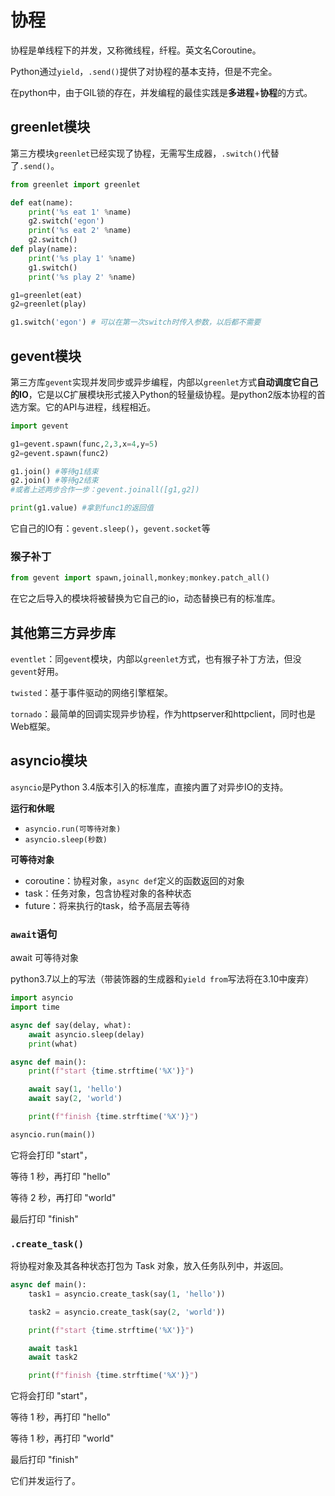 # 协程

协程是单线程下的并发，又称微线程，纤程。英文名Coroutine。

Python通过`yield`，`.send()`提供了对协程的基本支持，但是不完全。

在python中，由于GIL锁的存在，并发编程的最佳实践是**多进程**+**协程**的方式。



## greenlet模块

第三方模块`greenlet`已经实现了协程，无需写生成器，`.switch()`代替了`.send()`。

```python
from greenlet import greenlet

def eat(name):
    print('%s eat 1' %name)
    g2.switch('egon')
    print('%s eat 2' %name)
    g2.switch()
def play(name):
    print('%s play 1' %name)
    g1.switch()
    print('%s play 2' %name)

g1=greenlet(eat)
g2=greenlet(play)

g1.switch('egon') # 可以在第一次switch时传入参数，以后都不需要
```



## gevent模块

第三方库`gevent`实现并发同步或异步编程，内部以`greenlet`方式**自动调度它自己的IO**，它是以C扩展模块形式接入Python的轻量级协程。是python2版本协程的首选方案。它的API与进程，线程相近。

```python
import gevent

g1=gevent.spawn(func,2,3,x=4,y=5)
g2=gevent.spawn(func2)

g1.join() #等待g1结束
g2.join() #等待g2结束
#或者上述两步合作一步：gevent.joinall([g1,g2])

print(g1.value) #拿到func1的返回值
```

它自己的IO有：`gevent.sleep()`，`gevent.socket`等

### 猴子补丁

```python
from gevent import spawn,joinall,monkey;monkey.patch_all()
```

在它之后导入的模块将被替换为它自己的io，动态替换已有的标准库。



## 其他第三方异步库

`eventlet`：同`gevent`模块，内部以`greenlet`方式，也有猴子补丁方法，但没`gevent`好用。

`twisted`：基于事件驱动的网络引擎框架。

`tornado`：最简单的回调实现异步协程，作为httpserver和httpclient，同时也是Web框架。



## asyncio模块

`asyncio`是Python 3.4版本引入的标准库，直接内置了对异步IO的支持。

**运行和休眠**

- `asyncio.run(可等待对象)`
- `asyncio.sleep(秒数)`

**可等待对象**

- coroutine：协程对象，`async def`定义的函数返回的对象
- task：任务对象，包含协程对象的各种状态
- future：将来执行的task，给予高层去等待



### `await`语句

await 可等待对象

python3.7以上的写法（带装饰器的生成器和`yield from`写法将在3.10中废弃）

```python
import asyncio
import time

async def say(delay, what):
    await asyncio.sleep(delay)
    print(what)

async def main():
    print(f"start {time.strftime('%X')}")

    await say(1, 'hello')
    await say(2, 'world')

    print(f"finish {time.strftime('%X')}")

asyncio.run(main())
```

它将会打印 "start"，

等待 1 秒，再打印 "hello"

等待 2 秒，再打印 "world"

最后打印 "finish"



### `.create_task()`

将协程对象及其各种状态打包为 Task 对象，放入任务队列中，并返回。

```python
async def main():
    task1 = asyncio.create_task(say(1, 'hello'))

    task2 = asyncio.create_task(say(2, 'world'))

    print(f"start {time.strftime('%X')}")

    await task1
    await task2

    print(f"finish {time.strftime('%X')}")
```

它将会打印 "start"，

等待 1 秒，再打印 "hello"

等待 1 秒，再打印 "world"

最后打印 "finish"

它们并发运行了。



